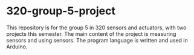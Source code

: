 # 320-group-5-project
 
This repository is for the group 5 in 320 sensors and actuators, with two projects this semester. The main content of the project is measuring sensors and using sensors. The program language is written and used in Arduino.
